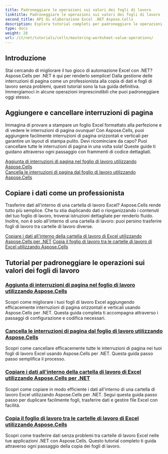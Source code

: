 ```yaml
---
title: Padroneggiare le operazioni sui valori dei fogli di lavoro
linktitle: Padroneggiare le operazioni sui valori dei fogli di lavoro
second_title: API di elaborazione Excel .NET Aspose.Cells
description: Esplora tutorial completi per padroneggiare le operazioni sui valori dei fogli di lavoro in Excel utilizzando Aspose.Cells per .NET, tra cui l'aggiunta e la cancellazione di interruzioni di pagina, la copia di dati e altro ancora.
type: docs
weight: 28
url: /it/net/tutorials/cells/mastering-worksheet-value-operations/
---
```

## Introduzione

Stai cercando di migliorare il tuo gioco di automazione Excel con .NET? Aspose.Cells per .NET è qui per renderlo semplice! Dalla gestione delle interruzioni di pagina come un professionista alla copia di dati e fogli di lavoro senza problemi, questi tutorial sono la tua guida definitiva. Immergiamoci in alcune operazioni imprescindibili che puoi padroneggiare oggi stesso.

## Aggiungere e cancellare interruzioni di pagina  

Immagina di provare a stampare un foglio Excel formattato alla perfezione e di vedere le interruzioni di pagina ovunque! Con Aspose.Cells, puoi aggiungere facilmente interruzioni di pagina orizzontali e verticali per garantire un layout di stampa pulito. Devi ricominciare da capo? Puoi cancellare tutte le interruzioni di pagina in una volta sola! Queste guide ti guidano attraverso ogni passaggio con frammenti di codice dettagliati.  

[Aggiunta di interruzioni di pagina nel foglio di lavoro utilizzando Aspose.Cells](./adding-page-breaks/)  
[Cancella le interruzioni di pagina dal foglio di lavoro utilizzando Aspose.Cells](./clear-page-breaks/)  

## Copiare i dati come un professionista  

Trasferire dati all'interno di una cartella di lavoro Excel? Aspose.Cells rende tutto più semplice. Che tu stia duplicando dati o riorganizzando i contenuti del tuo foglio di lavoro, troverai istruzioni dettagliate per renderlo fluido. Inoltre, non è solo all'interno di una cartella di lavoro: puoi persino trasferire fogli di lavoro tra cartelle di lavoro diverse.  

[Copiare i dati all'interno della cartella di lavoro di Excel utilizzando Aspose.Cells per .NET](./copy-data-within-excel-workbook/) 
[Copia il foglio di lavoro tra le cartelle di lavoro di Excel utilizzando Aspose.Cells](./copy-worksheet-between-workbooks/)  

## Tutorial per padroneggiare le operazioni sui valori dei fogli di lavoro
### [Aggiunta di interruzioni di pagina nel foglio di lavoro utilizzando Aspose.Cells](./adding-page-breaks/)
Scopri come migliorare i tuoi fogli di lavoro Excel aggiungendo efficacemente interruzioni di pagina orizzontali e verticali usando Aspose.Cells per .NET. Questa guida completa ti accompagna attraverso i passaggi di configurazione e codifica necessari.
### [Cancella le interruzioni di pagina dal foglio di lavoro utilizzando Aspose.Cells](./clear-page-breaks/)
Scopri come cancellare efficacemente tutte le interruzioni di pagina nei tuoi fogli di lavoro Excel usando Aspose.Cells per .NET. Questa guida passo passo semplifica il processo.
### [Copiare i dati all'interno della cartella di lavoro di Excel utilizzando Aspose.Cells per .NET](./copy-data-within-excel-workbook/)
Scopri come copiare in modo efficiente i dati all'interno di una cartella di lavoro Excel utilizzando Aspose.Cells per .NET. Segui questa guida passo passo per duplicare facilmente fogli, trasferire dati e gestire file Excel con facilità.
### [Copia il foglio di lavoro tra le cartelle di lavoro di Excel utilizzando Aspose.Cells](./copy-worksheet-between-workbooks/)
Scopri come trasferire dati senza problemi tra cartelle di lavoro Excel nelle tue applicazioni .NET con Aspose.Cells. Questo tutorial completo ti guida attraverso ogni passaggio della copia dei fogli di lavoro.